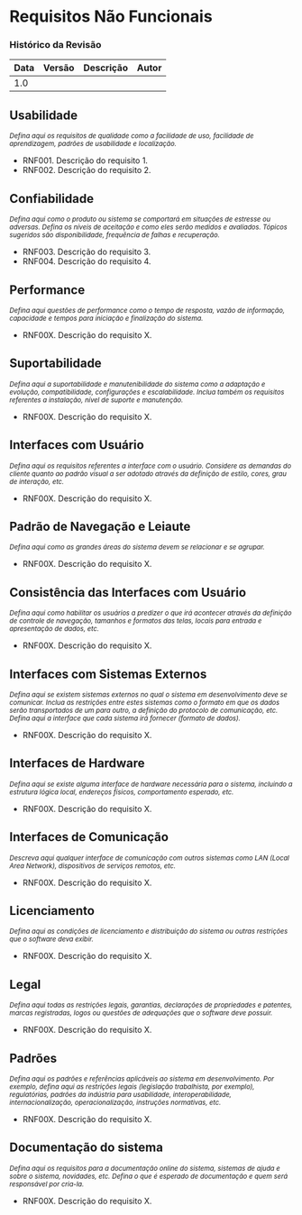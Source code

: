 # Requisitos Não Funcionais

### Histórico da Revisão
Data|Versão|Descrição|Autor
-----|------|---------|-------
|1.0||

## Usabilidade  
<sub> _Defina aqui os requisitos de qualidade como a facilidade de uso, facilidade de aprendizagem, padrões de usabilidade e localização._ </sub>  
* RNF001. Descrição do requisito 1.
* RNF002. Descrição do requisito 2.

## Confiabilidade
<sub> _Defina aqui como o produto ou sistema se comportará em situações de estresse ou adversas. Defina os níveis de aceitação e como eles serão medidos e avaliados. Tópicos sugeridos são disponibilidade,  frequência de falhas e recuperação._ </sub>  
* RNF003. Descrição do requisito 3.
* RNF004. Descrição do requisito 4.

## Performance  
<sub> _Defina aqui questões de performance como o tempo de resposta, vazão de informação, capacidade e tempos para iniciação e finalização do sistema._ </sub>  
* RNF00X. Descrição do requisito X.

## Suportabilidade
<sub> _Defina aqui a suportabilidade e manutenibilidade do sistema como a adaptação e evolução, compatibilidade, configurações e escalabilidade. Inclua também os requisitos referentes a instalação, nível de suporte e manutenção._ </sub>  
* RNF00X. Descrição do requisito X.

## Interfaces com Usuário
<sub> _Defina aqui os requisitos referentes a interface com o usuário. Considere as demandas do cliente quanto ao padrão visual a ser adotado através da definição de estilo, cores, grau de interação, etc._ </sub>  
* RNF00X. Descrição do requisito X.

## Padrão de Navegação e Leiaute
<sub> _Defina aqui como as grandes áreas do sistema devem se relacionar e se agrupar._ </sub>  
* RNF00X. Descrição do requisito X.

## Consistência das Interfaces com Usuário
<sub> _Defina aqui como habilitar os usuários a predizer o que irá acontecer através da definição de controle de navegação, tamanhos e formatos das telas, locais para entrada e apresentação de dados, etc._ </sub>  
* RNF00X. Descrição do requisito X.

## Interfaces com Sistemas Externos
<sub> _Defina aqui se existem sistemas externos no qual o sistema em desenvolvimento deve se comunicar. Inclua as restrições entre estes sistemas como o formato em que os dados serão transportados de um para outro, a definição do protocolo de comunicação, etc. Defina aqui a interface que cada sistema irá fornecer (formato de dados)._ </sub>  
* RNF00X. Descrição do requisito X.

## Interfaces de Hardware
<sub> _Defina aqui se existe alguma interface de hardware necessária para o sistema, incluindo a estrutura lógica local, endereços físicos, comportamento esperado, etc._ </sub>  
* RNF00X. Descrição do requisito X.

## Interfaces de Comunicação
<sub> _Descreva aqui qualquer interface de comunicação com outros sistemas como LAN (Local Area Network), dispositivos de serviços remotos, etc._ </sub>  
* RNF00X. Descrição do requisito X.

## Licenciamento
<sub> _Defina aqui as condições de licenciamento e distribuição do sistema ou outras restrições que o software deva exibir._ </sub>  
* RNF00X. Descrição do requisito X.

## Legal
<sub> _Defina aqui todas as restrições legais, garantias, declarações de propriedades e patentes, marcas registradas, logos ou questões de adequações que o software deve possuir._ </sub>  
* RNF00X. Descrição do requisito X.

## Padrões
<sub> _Defina aqui os padrões e referências  aplicáveis ao sistema em desenvolvimento. Por exemplo, defina aqui as restrições legais (legislação trabalhista, por exemplo), regulatórias, padrões da indústria para usabilidade, interoperabilidade, internacionalização, operacionalização, instruções normativas, etc._ </sub>  
* RNF00X. Descrição do requisito X.

## Documentação do sistema
<sub> _Defina aqui os requisitos para a documentação online do sistema, sistemas de ajuda e sobre o sistema, novidades, etc. Defina o que é esperado de documentação e quem será responsável por cria-la._ </sub>  
* RNF00X. Descrição do requisito X.
